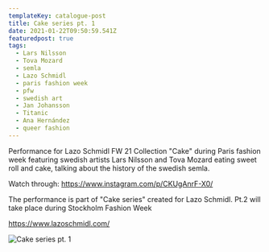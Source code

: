 ```yaml
---
templateKey: catalogue-post
title: Cake series pt. 1
date: 2021-01-22T09:50:59.541Z
featuredpost: true
tags:
  - Lars Nilsson
  - Tova Mozard
  - semla
  - Lazo Schmidl
  - paris fashion week
  - pfw
  - swedish art
  - Jan Johansson
  - Titanic
  - Ana Hernández
  - queer fashion
---
```

Performance for Lazo Schmidl FW 21 Collection "Cake" during Paris fashion week featuring swedish artists Lars Nilsson and Tova Mozard eating sweet roll and cake, talking about the history of the swedish semla.

Watch through: <https://www.instagram.com/p/CKUgAnrF-X0/>

The performance is part of "Cake series" created for Lazo Schmidl. Pt.2 will take place during Stockholm Fashion Week

<https://www.lazoschmidl.com/>

![](/img/img_7115.jpg "Cake series pt. 1")